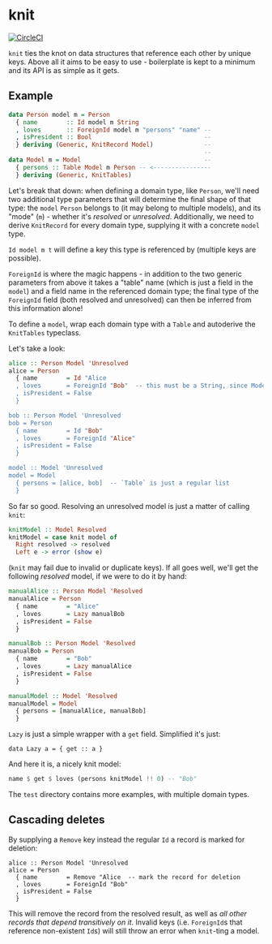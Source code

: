 # knit

[![CircleCI](https://circleci.com/gh/pkamenarsky/knit.svg?style=svg)](https://circleci.com/gh/pkamenarsky/knit)

`knit` ties the knot on data structures that reference each other by unique keys. Above all it aims to be easy to use - boilerplate is kept to a minimum and its API is as simple as it gets.

## Example

```haskell
data Person model m = Person
  { name        :: Id model m String
  , loves       :: ForeignId model m "persons" "name" --
  , isPresident :: Bool                               --
  } deriving (Generic, KnitRecord Model)              --
                                                      -- 
data Model m = Model                                  --
  { persons :: Table Model m Person -- <----------------
  } deriving (Generic, KnitTables)
```

Let's break that down: when defining a domain type, like `Person`, we'll need two additional type parameters that will determine the final shape of that type: the `model` `Person` belongs to (it may belong to multiple models), and its "mode" (`m`) - whether it's *resolved* or *unresolved*. Additionally, we need to derive `KnitRecord` for every domain type, supplying it with a concrete `model` type.

`Id model m t` will define a key this type is referenced by (multiple keys are possible).

`ForeignId` is where the magic happens - in addition to the two generic parameters from above it takes a "table" name (which is just a field in the `model`) and a field name in the referenced domain type; the final type of the `ForeignId` field (both resolved and unresolved) can then be inferred from this information alone!

To define a `model`, wrap each domain type with a `Table` and autoderive the `KnitTables` typeclass.

Let's take a look:

```haskell
alice :: Person Model 'Unresolved
alice = Person
  { name        = Id "Alice
  , loves       = ForeignId "Bob"  -- this must be a String, since Model.persons.name is a String!
  , isPresident = False
  }

bob :: Person Model 'Unresolved
bob = Person
  { name        = Id "Bob"
  , loves       = ForeignId "Alice"
  , isPresident = False
  }

model :: Model 'Unresolved
model = Model
  { persons = [alice, bob]  -- `Table` is just a regular list
  }
```

So far so good. Resolving an unresolved model is just a matter of calling `knit`:

```haskell
knitModel :: Model Resolved
knitModel = case knit model of
  Right resolved -> resolved
  Left e -> error (show e)
```

(`knit` may fail due to invalid or duplicate keys). If all goes well, we'll get the following *resolved* model, if we were to do it by hand:

```haskell
manualAlice :: Person Model 'Resolved
manualAlice = Person
  { name        = "Alice"
  , loves       = Lazy manualBob
  , isPresident = False
  }

manualBob :: Person Model 'Resolved
manualBob = Person
  { name        = "Bob"
  , loves       = Lazy manualAlice
  , isPresident = False
  }

manualModel :: Model 'Resolved
manualModel = Model
  { persons = [manualAlice, manualBob]
  }
```

`Lazy` is just a simple wrapper with a `get` field. Simplified it's just:

```
data Lazy a = { get :: a }
```

And here it is, a nicely knit model:

```haskell
name $ get $ loves (persons knitModel !! 0) -- "Bob"
```

The `test` directory contains more examples, with multiple domain types.

## Cascading deletes

By supplying a `Remove` key instead the regular `Id` a record is marked for deletion:

```
alice :: Person Model 'Unresolved
alice = Person
  { name        = Remove "Alice  -- mark the record for deletion
  , loves       = ForeignId "Bob"
  , isPresident = False
  }
```

This will remove the record from the resolved result, as well as *all other records that depend transitively on it*. Invalid keys (i.e. `ForeignId`s that reference non-existent `Id`s) will still throw an error when `knit`-ting a model.
